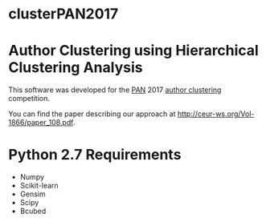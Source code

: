 # clusterPAN2017

Author Clustering using Hierarchical Clustering Analysis
==============================================================

This software was developed for the [PAN] 2017 [author clustering]
competition.

[pan]: https://pan.webis.de/clef17/pan17-web/index.html
[author clustering]: https://pan.webis.de/clef17/pan17-web/author-identification.html

You can find the paper describing our approach at
<http://ceur-ws.org/Vol-1866/paper_108.pdf>.

# Python 2.7 Requirements #

* Numpy
* Scikit-learn
* Gensim
* Scipy
* Bcubed